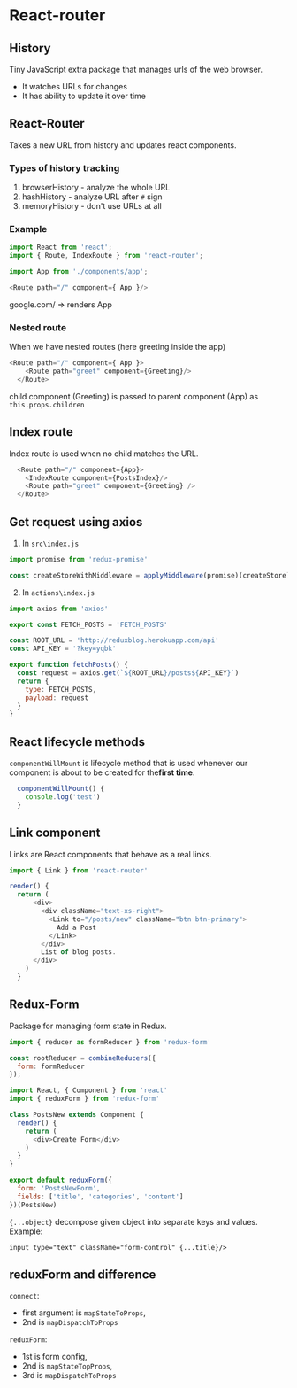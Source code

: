 # React-router

## History

Tiny JavaScript extra package that manages urls of the web browser.
- It watches URLs for changes
- It has ability to update it over time

## React-Router

Takes a new URL from history and updates react components.

### Types of history tracking
1. browserHistory - analyze the whole URL
2. hashHistory - analyze URL after `#` sign
3. memoryHistory - don't use URLs at all


### Example 
```javascript
import React from 'react';
import { Route, IndexRoute } from 'react-router';

import App from './components/app';

<Route path="/" component={ App }/>
```
google.com/  ⇒  renders App

### Nested route

When we have nested routes (here greeting inside the app)
```javascript
<Route path="/" component={ App }>
    <Route path="greet" component={Greeting}/>
  </Route>
```
child component (Greeting) is passed to parent component (App) as `this.props.children`


## Index route

Index route is used when no child matches the URL.

```javascript
  <Route path="/" component={App}>
    <IndexRoute component={PostsIndex}/>
    <Route path="greet" component={Greeting} />
  </Route>
```

## Get request using axios


1. In `src\index.js` 
```javascript
import promise from 'redux-promise'

const createStoreWithMiddleware = applyMiddleware(promise)(createStore);
```

2. In `actions\index.js`
```javascript
import axios from 'axios'

export const FETCH_POSTS = 'FETCH_POSTS'

const ROOT_URL = 'http://reduxblog.herokuapp.com/api'
const API_KEY = '?key=yqbk'

export function fetchPosts() {
  const request = axios.get(`${ROOT_URL}/posts${API_KEY}`)
  return {
    type: FETCH_POSTS,
    payload: request
  }
}
```

## React lifecycle methods

`componentWillMount` is lifecycle method that is used whenever our component is about to be created for the**first time**.

```javascript
  componentWillMount() {
    console.log('test')
  }
```

## Link component

Links are React components that behave as a real links.

```javascript
import { Link } from 'react-router'
```

```javascript
render() {
  return (
      <div>
        <div className="text-xs-right">
          <Link to="/posts/new" className="btn btn-primary">
            Add a Post
          </Link>
        </div>
        List of blog posts.
      </div>
    )
  }
```


## Redux-Form

Package for managing form state in Redux.


```javascript
import { reducer as formReducer } from 'redux-form'

const rootReducer = combineReducers({
  form: formReducer
});
```

```javascript
import React, { Component } from 'react'
import { reduxForm } from 'redux-form'

class PostsNew extends Component {
  render() {
    return (
      <div>Create Form</div>
    )
  }
}

export default reduxForm({
  form: 'PostsNewForm',
  fields: ['title', 'categories', 'content']
})(PostsNew)
```

`{...object}` decompose given object into separate keys and values. Example:
```javasript
input type="text" className="form-control" {...title}/>
```

## reduxForm and difference

`connect`: 
- first argument is `mapStateToProps`, 
- 2nd is `mapDispatchToProps`

`reduxForm`: 
- 1st is form config, 
- 2nd is `mapStateTopProps`, 
- 3rd is `mapDispatchToProps`